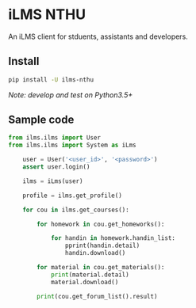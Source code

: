 # iLMS NTHU

An iLMS client for stduents, assistants and developers.

## Install

```bash
pip install -U ilms-nthu
```

*Note: develop and test on Python3.5+*


## Sample code

```python
from ilms.ilms import User
from ilms.ilms import System as iLms

    user = User('<user_id>', '<password>')
    assert user.login()

    ilms = iLms(user)

    profile = ilms.get_profile()

    for cou in ilms.get_courses():

        for homework in cou.get_homeworks():

            for handin in homework.handin_list:
                pprint(handin.detail)
                handin.download()

        for material in cou.get_materials():
            print(material.detail)
            material.download()

        print(cou.get_forum_list().result)
```
